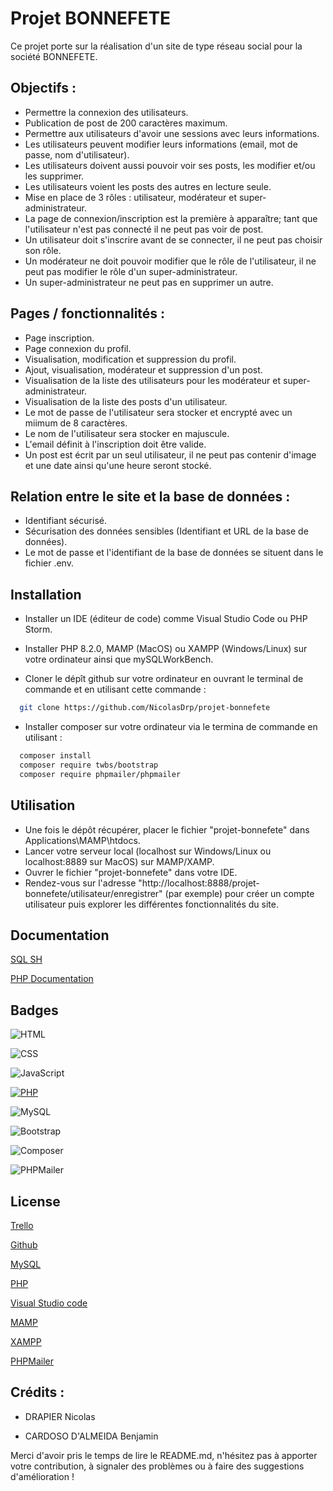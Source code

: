 
# Projet BONNEFETE

Ce projet porte sur la réalisation d'un site de type réseau social pour la société BONNEFETE.



## Objectifs :

- Permettre la connexion des utilisateurs.
- Publication de post de 200 caractères maximum.
- Permettre aux utilisateurs d'avoir une sessions avec leurs informations.
- Les utilisateurs peuvent modifier leurs informations (email, mot de passe, nom d'utilisateur).
- Les utilisateurs doivent aussi pouvoir voir ses posts, les modifier et/ou les supprimer.
- Les utilisateurs voient les posts des autres en lecture seule.
- Mise en place de 3 rôles : utilisateur, modérateur et super-administrateur.
- La page de connexion/inscription est la première à apparaître; tant que l'utilisateur n'est pas connecté il ne peut pas voir de post.
- Un utilisateur doit s'inscrire avant de se connecter, il ne peut pas choisir son rôle. 
- Un modérateur ne doit pouvoir modifier que le rôle de l'utilisateur, il ne peut pas modifier le rôle d'un super-administrateur.
- Un super-administrateur ne peut pas en supprimer un autre.

## Pages / fonctionnalités  :
- Page inscription.
- Page connexion du profil.
- Visualisation, modification et suppression du profil.
- Ajout, visualisation, modérateur et suppression d'un post.
- Visualisation de la liste des utilisateurs pour les modérateur et super-administrateur.
- Visualisation de la liste des posts d'un utilisateur.
- Le mot de passe de l'utilisateur sera stocker et encrypté avec un miimum de 8 caractères.
- Le nom de l'utilisateur sera stocker en majuscule.
- L'email définit à l'inscription doit être valide.
- Un post est écrit par un seul utilisateur, il ne peut pas contenir d'image et une date ainsi qu'une heure seront stocké.



## Relation entre le site et la base de données :

- Identifiant sécurisé.
- Sécurisation des données sensibles (Identifiant et URL de la base de données).
- Le mot de passe et l'identifiant de la base de données se situent dans le fichier .env.




## Installation

- Installer un IDE (éditeur de code) comme Visual Studio Code ou PHP Storm.
- Installer PHP 8.2.0, MAMP (MacOS) ou XAMPP (Windows/Linux) sur votre ordinateur ainsi que mySQLWorkBench.

- Cloner le dépît github sur votre ordinateur en ouvrant le terminal de commande et en utilisant cette commande :
```bash
  git clone https://github.com/NicolasDrp/projet-bonnefete
```

- Installer composer sur votre ordinateur via le termina de commande en utilisant : 
```bash
  composer install
  composer require twbs/bootstrap
  composer require phpmailer/phpmailer
```

## Utilisation 

- Une fois le dépôt récupérer, placer le fichier "projet-bonnefete" dans Applications\MAMP\htdocs. 
- Lancer votre serveur local (localhost sur Windows/Linux ou localhost:8889 sur MacOS) sur MAMP/XAMP. 
- Ouvrer le fichier "projet-bonnefete" dans votre IDE.
- Rendez-vous sur l'adresse "http://localhost:8888/projet-bonnefete/utilisateur/enregistrer" (par exemple) pour créer un compte utilisateur puis explorer les différentes fonctionnalités du site.


    
## Documentation

[SQL SH](https://sql.sh)

[PHP Documentation](https://www.php.net/docs.php)



## Badges

![HTML](https://img.shields.io/badge/HTML-5-orange)

![CSS](https://img.shields.io/badge/CSS-3-blue)

![JavaScript](https://img.shields.io/badge/JavaScript-ES6-yellow)

[![PHP](https://img.shields.io/badge/PHP-8.2.0-blue)](https://php.net/)

![MySQL](https://img.shields.io/badge/MySQL-8.0-blue)

![Bootstrap](https://img.shields.io/badge/Bootstrap-5.0-purple)

![Composer](https://img.shields.io/badge/Composer-2.1.3-blue)

![PHPMailer](https://img.shields.io/badge/PHPMailer-6.3.0-blue.svg)



## License

[Trello](https://trello.com/)

[Github](https://github.com/)

[MySQL](https://www.mysql.com/products/workbench/)

[PHP](https://www.php.net)

[Visual Studio code](https://code.visualstudio.com/download)

[MAMP](https://www.mamp.info/en/windows/)

[XAMPP](https://www.apachefriends.org/fr/index.html)

[PHPMailer](https://github.com/PHPMailer/PHPMailer)
 

## Crédits :
- DRAPIER Nicolas

- CARDOSO D'ALMEIDA Benjamin

Merci d'avoir pris le temps de lire le README.md, n'hésitez pas à apporter votre contribution, à signaler des problèmes ou à faire des suggestions d'amélioration !
